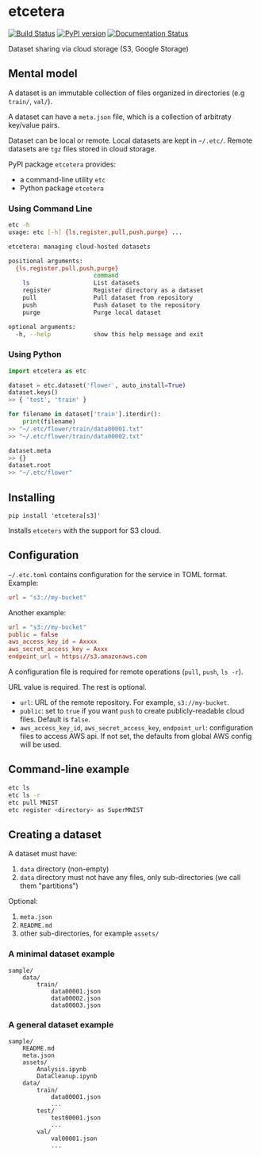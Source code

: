 # etcetera
[![Build Status](https://travis-ci.org/pgmmpk/etcetera.svg?branch=master)](https://travis-ci.org/pgmmpk/etcetera)
[![PyPI version](https://badge.fury.io/py/etcetera.svg)](https://badge.fury.io/py/etcetera)
[![Documentation Status](https://readthedocs.org/projects/etcetera/badge/?version=latest)](https://etcetera.readthedocs.io/en/latest/?badge=latest)

Dataset sharing via cloud storage (S3, Google Storage)

## Mental model
A dataset is an immutable collection of files organized in directories (e.g `train/`, `val/`).

A dataset can have a `meta.json` file, which is a collection of arbitraty key/value pairs.

Dataset can be local or remote. Local datasets are kept in `~/.etc/`. Remote datasets are `tgz` files stored in cloud storage.

PyPI package `etcetera` provides:
* a command-line utility `etc`
* Python package `etcetera`

### Using Command Line

```bash
etc -h
usage: etc [-h] {ls,register,pull,push,purge} ...

etcetera: managing cloud-hosted datasets

positional arguments:
  {ls,register,pull,push,purge}
                        command
    ls                  List datasets
    register            Register directory as a dataset
    pull                Pull dataset from repository
    push                Push dataset to the repository
    purge               Purge local dataset

optional arguments:
  -h, --help            show this help message and exit
```

### Using Python
```python
import etcetera as etc

dataset = etc.dataset('flower', auto_install=True)
dataset.keys()
>> { 'test', 'train' }

for filename in dataset['train'].iterdir():
    print(filename)
>> "~/.etc/flower/train/data00001.txt"
>> "~/.etc/flower/train/data00002.txt"

dataset.meta
>> {}
dataset.root
>> "~/.etc/flower"
```

## Installing
```
pip install 'etcetera[s3]'
```
Installs `etceters` with the support for S3 cloud.

## Configuration

`~/.etc.toml` contains configuration for the service in TOML format. Example:

```toml
url = "s3://my-bucket"
```

Another example:

```toml
url = "s3://my-bucket"
public = false
aws_access_key_id = Axxxx
aws_secret_access_key = Axxx
endpoint_url = https://s3.amazonaws.com
```

A configuration file is required for remote operations (`pull`, `push`, `ls -r`).

URL value is required. The rest is optional.

* `url`: URL of the remote repository. For example, `s3://my-bucket`.
* `public`: set to `true` if you want `push` to create publicly-readable cloud files.
   Default is `false`.
* `aws_access_key_id`, `aws_secret_access_key`, `endpoint_url`: configuration files to access
   AWS api. If not set, the defaults from global AWS config will be used.

## Command-line example
```bash
etc ls
etc ls -r
etc pull MNIST
etc register <directory> as SuperMNIST
```

## Creating a dataset
A dataset must have:
1. `data` directory (non-empty)
2. `data` directory must not have any files, only sub-directories (we call them "partitions")

Optional:
1. `meta.json`
2. `README.md`
3. other sub-directories, for example `assets/`

### A minimal dataset example
```
sample/
    data/
        train/
            data00001.json
            data00002.json
            data00003.json
```

### A general dataset example
```
sample/
    README.md
    meta.json
    assets/
        Analysis.ipynb
        DataCleanup.ipynb
    data/
        train/
            data00001.json
            ...
        test/
            test00001.json
            ...
        val/
            val00001.json
            ...
```
